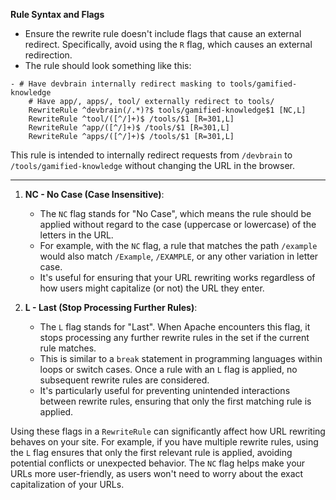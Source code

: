**Rule Syntax and Flags**

- Ensure the rewrite rule doesn't include flags that cause an external redirect. Specifically, avoid using the `R` flag, which causes an external redirection.
- The rule should look something like this:
```
- # Have devbrain internally redirect masking to tools/gamified-knowledge  
    # Have app/, apps/, tool/ externally redirect to tools/  
    RewriteRule ^devbrain(/.*)?$ tools/gamified-knowledge$1 [NC,L]  
    RewriteRule ^tool/([^/]+)$ /tools/$1 [R=301,L]  
    RewriteRule ^app/([^/]+)$ /tools/$1 [R=301,L]  
    RewriteRule ^apps/([^/]+)$ /tools/$1 [R=301,L]
```

This rule is intended to internally redirect requests from `/devbrain` to `/tools/gamified-knowledge` without changing the URL in the browser.


---


1. **NC - No Case (Case Insensitive)**:
   - The `NC` flag stands for "No Case", which means the rule should be applied without regard to the case (uppercase or lowercase) of the letters in the URL.
   - For example, with the `NC` flag, a rule that matches the path `/example` would also match `/Example`, `/EXAMPLE`, or any other variation in letter case.
   - It's useful for ensuring that your URL rewriting works regardless of how users might capitalize (or not) the URL they enter.

2. **L - Last (Stop Processing Further Rules)**:
   - The `L` flag stands for "Last". When Apache encounters this flag, it stops processing any further rewrite rules in the set if the current rule matches.
   - This is similar to a `break` statement in programming languages within loops or switch cases. Once a rule with an `L` flag is applied, no subsequent rewrite rules are considered.
   - It's particularly useful for preventing unintended interactions between rewrite rules, ensuring that only the first matching rule is applied.

Using these flags in a `RewriteRule` can significantly affect how URL rewriting behaves on your site. For example, if you have multiple rewrite rules, using the `L` flag ensures that only the first relevant rule is applied, avoiding potential conflicts or unexpected behavior. The `NC` flag helps make your URLs more user-friendly, as users won't need to worry about the exact capitalization of your URLs.

